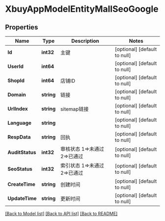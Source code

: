 # XbuyAppModelEntityMallSeoGoogle

## Properties
Name | Type | Description | Notes
------------ | ------------- | ------------- | -------------
**Id** | **int32** | 主键 | [optional] [default to null]
**UserId** | **int64** |  | [optional] [default to null]
**ShopId** | **int64** | 店铺ID | [optional] [default to null]
**Domain** | **string** | 链接 | [optional] [default to null]
**UrlIndex** | **string** | sitemap链接 | [optional] [default to null]
**Language** | **string** |  | [optional] [default to null]
**RespData** | **string** | 回执 | [optional] [default to null]
**AuditStatus** | **int32** | 审核状态 1&#x3D;&gt;未通过   2&#x3D;&gt;已通过 | [optional] [default to null]
**SeoStatus** | **int32** | 索引状态 1&#x3D;&gt;未通过   2&#x3D;&gt;已通过 | [optional] [default to null]
**CreateTime** | **string** | 创建时间 | [optional] [default to null]
**UpdateTime** | **string** | 更新时间 | [optional] [default to null]

[[Back to Model list]](../README.md#documentation-for-models) [[Back to API list]](../README.md#documentation-for-api-endpoints) [[Back to README]](../README.md)

